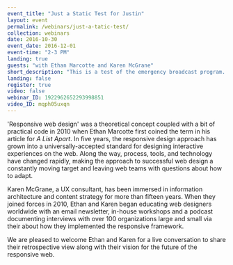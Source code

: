```yaml
---
event_title: "Just a Static Test for Justin"
layout: event
permalink: /webinars/just-a-tatic-test/
collection: webinars
date: 2016-10-30
event_date: 2016-12-01
event-time: "2-3 PM"
landing: true
guests: "with Ethan Marcotte and Karen McGrane"
short_description: "This is a test of the emergency broadcast program. Had this been a real emergency, it would have been louder."
landing: false
register: true
video: false
webinar_ID: 1922962652293998851
video_ID: mqph05uxqn
---
```

<p class="hero-text">
'Responsive web design' was a theoretical concept coupled with a bit of practical code in 2010 when Ethan Marcotte first coined the term in his article for <cite>A List Apart</cite>. In five years, the responsive design approach has grown into a universally-accepted standard for designing interactive experiences on the web. Along the way, process, tools, and technology have changed rapidly, making the approach to successful web design a constantly moving target and leaving web teams with questions about how to adapt.
</p>

Karen McGrane, a UX consultant, has been immersed in information architecture and content strategy for more than fifteen years. When they joined forces in 2010, Ethan and Karen began educating web designers worldwide with an email newsletter, in-house workshops and a podcast documenting interviews with over 100 organizations large and small via their about how they implemented the responsive framework.

We are pleased to welcome Ethan and Karen for a live conversation to share their retrospective view along with their vision for the future of the responsive web.
